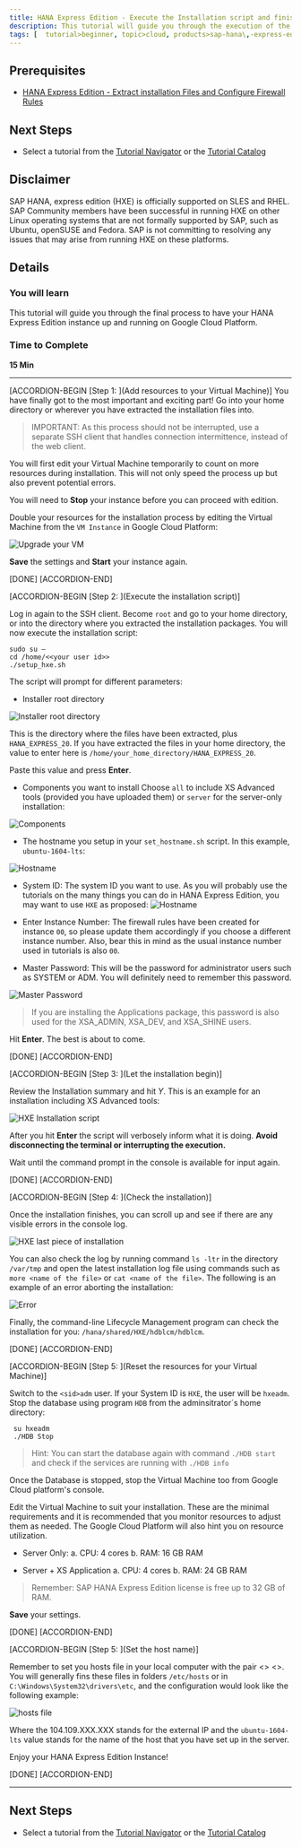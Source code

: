 ```yaml
---
title: HANA Express Edition - Execute the Installation script and finish setup
description: This tutorial will guide you through the execution of the installation scripts to set your HANA Express Edition platform up.
tags: [  tutorial>beginner, topic>cloud, products>sap-hana\,-express-edition ]
---
```


## Prerequisites  
 - [HANA Express Edition - Extract installation Files and Configure Firewall Rules](http://www.sap.com/developer/tutorials/hxe-gcp-extract-files-configure-firewall.html)


## Next Steps
 - Select a tutorial from the [Tutorial Navigator](http://www.sap.com/developer/tutorial-navigator.html) or the [Tutorial Catalog](http://www.sap.com/developer/tutorials.html)

## Disclaimer
SAP HANA, express edition (HXE) is officially supported on SLES and RHEL. SAP Community members have been successful in running HXE on other Linux operating systems that are not formally supported by SAP, such as Ubuntu, openSUSE and Fedora. SAP is not committing to resolving any issues that may arise from running HXE on these platforms.

## Details
### You will learn  
This tutorial will guide you through the final process to have your HANA Express Edition instance up and running on Google Cloud Platform.

### Time to Complete
**15 Min**

---

[ACCORDION-BEGIN [Step 1: ](Add resources to your Virtual Machine)]
You have finally got to the most important and exciting part! Go into your home directory or wherever you have extracted the installation files into.

>IMPORTANT: As this process should not be interrupted, use a separate SSH client that handles connection intermittence, instead of the web client.

You will first edit your Virtual Machine temporarily to count on more resources during installation. This will not only speed the process up but also prevent potential errors.

You will need to **Stop**  your instance before you can proceed with edition.

Double your resources for the installation process by editing the Virtual Machine from the `VM Instance` in Google Cloud Platform:

![Upgrade your VM](1.png)

**Save** the settings and **Start** your instance again.

[DONE]
[ACCORDION-END]

[ACCORDION-BEGIN [Step 2: ](Execute the installation script)]

Log in again to the SSH client. Become `root` and go to your home directory, or into the directory where you extracted the installation packages. You will now execute the installation script:

```
sudo su –
cd /home/<<your user id>>
./setup_hxe.sh
```

The script will prompt for different parameters:

- Installer root directory

![Installer root directory](2.png)

This is the directory where the files have been extracted, plus `HANA_EXPRESS_20`. If you have extracted the files in your home directory, the value to enter here is  `/home/your_home_directory/HANA_EXPRESS_20`.

Paste this value and press **Enter**.

- Components you want to install
Choose `all` to include XS Advanced tools (provided you have uploaded them) or `server` for the server-only installation:

![Components](3.png)

- The hostname you setup in your `set_hostname.sh` script. In this example, `ubuntu-1604-lts`:

![Hostname](4.png)

- System ID:
The system ID you want to use. As you will probably use the tutorials on the many things you can do in HANA Express Edition, you may want to use `HXE` as proposed:
![Hostname](5.png)

- Enter Instance Number:
 The firewall rules have been created for instance `00`, so please update them accordingly if you choose a different instance number. Also, bear this in mind as the usual instance number used in tutorials is also `00`.

 - Master Password:
 This will be the password for administrator users such as SYSTEM or <SID>ADM.  You will definitely need to remember this password.

 ![Master Password](6.png)

 > If you are installing the Applications package, this password is also used for the XSA_ADMIN, XSA_DEV, and XSA_SHINE users.

 Hit **Enter**. The best is about to come.

[DONE]
[ACCORDION-END]


[ACCORDION-BEGIN [Step 3: ](Let the installation begin)]

Review the Installation summary and hit *Y*. This is an example for an installation including XS Advanced tools:

![HXE Installation script](7.png)

After you hit  **Enter** the script will verbosely inform what it is doing. **Avoid disconnecting the terminal or interrupting the execution.**

Wait until the command prompt in the console is available for input again.

[DONE]
[ACCORDION-END]

[ACCORDION-BEGIN [Step 4: ](Check the installation)]

Once the installation finishes, you can scroll up and see if there are any visible errors in the console log.

![HXE last piece of installation](8.png)

You can also check the log by running command `ls -ltr` in the directory
`/var/tmp` and open the latest installation log file using commands such as `more <name of the file>` or `cat <name of the file>`. The following is an example of an error aborting the installation:

![Error](10.png)

Finally, the command-line Lifecycle Management program can check the installation for you: `/hana/shared/HXE/hdblcm/hdblcm`.

[DONE]
[ACCORDION-END]

[ACCORDION-BEGIN [Step 5: ](Reset the resources for your Virtual Machine)]

Switch to the `<sid>adm` user. If your System ID is `HXE`, the user will be `hxeadm`. Stop the database using program `HDB` from the adminsitrator´s home directory:

```
 su hxeadm
 ./HDB Stop
```

>Hint: You can start the database again with command `./HDB start` and check if the services are running with `./HDB info`

Once the Database is stopped, stop the Virtual Machine too from Google Cloud platform's console.

Edit the Virtual Machine to suit your installation. These are the minimal requirements and it is recommended that you monitor resources to adjust them as needed. The Google Cloud Platform will also hint you on resource utilization.

- Server Only:
  a. CPU: 4 cores
  b. RAM: 16 GB RAM

- Server + XS Application
  a. CPU: 4 cores
  b. RAM: 24 GB RAM

> Remember: SAP HANA Express Edition license is free up to 32 GB of RAM.

**Save** your settings.

[DONE]
[ACCORDION-END]


[ACCORDION-BEGIN [Step 5: ](Set the host name)]

Remember to set you hosts file in your local computer with the pair <<external IP from Gcloud>>  <<host name>>. You will generally fins these files in folders `/etc/hosts` or in `C:\Windows\System32\drivers\etc`, and the configuration would look like the following example:

![hosts file](9.png)

Where the 104.109.XXX.XXX stands for the external IP and the `ubuntu-1604-lts` value stands for the name of the host that you have set up in the server.

Enjoy your HANA Express Edition Instance!

[DONE]
[ACCORDION-END]


---

## Next Steps
- Select a tutorial from the [Tutorial Navigator](http://www.sap.com/developer/tutorial-navigator.html) or the [Tutorial Catalog](http://www.sap.com/developer/tutorials.html)
